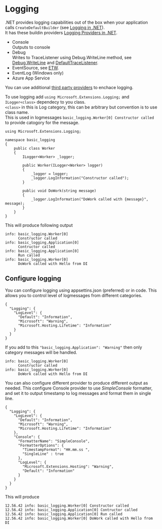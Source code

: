 # Logging

.NET provides logging capabilities out of the box when your application calls ```CreateDefaultBuilder``` (see [Logging in .NET](https://docs.microsoft.com/en-us/dotnet/core/extensions/logging?tabs=command-line)).  
It has these buildin providers [Logging Providers in .NET](https://docs.microsoft.com/en-us/dotnet/core/extensions/logging-providers).  

- Console  
Outputs to console
- Debug  
Writes to TraceListener using Debug.WriteLine method, see [Debug.WriteLine](https://docs.microsoft.com/en-us/dotnet/api/system.diagnostics.debug.writeline?view=net-6.0) and [DefaultTraceListener](https://docs.microsoft.com/en-us/dotnet/api/system.diagnostics.defaulttracelistener?view=net-6.0).
- EventSource, see [ETW](https://docs.microsoft.com/en-us/windows/win32/etw/event-tracing-portal).
- EventLog (Windows only)
- Azure App Service

You can use additional [third party providers](https://docs.microsoft.com/en-us/dotnet/core/extensions/logging-providers#third-party-logging-providers) to enchace logging.  

To use logging add ```using Microsoft.Extensions.Logging;``` and ```ILogger<class>``` dependecy to you class.  
```<class>``` in this is Log category, this can be arbitrary but convention is to use class name.  
This is used in logmessages ```basic_logging.Worker[0] Constructor called``` to provide catogory for the message.

```
using Microsoft.Extensions.Logging;

namespace basic_logging
{
    public class Worker
    {
        ILogger<Worker> _logger;

        public Worker(ILogger<Worker> logger)
        {
            _logger = logger;
            _logger.LogInformation("Constructor called");
        }

        public void DoWork(string message)
        {
            _logger.LogInformation("DoWork called with {message}", message);
        }
    }
}
```

This will produce following output

```
info: basic_logging.Worker[0]
      Constructor called
info: basic_logging.Application[0]
      Contructor called
info: basic_logging.Application[0]
      Run called
info: basic_logging.Worker[0]
      DoWork called with Hello from DI
```

## Configure logging
You can configure logging using appsettins.json (preferred) or in code. This allows you to control level of logmessages from different categories.

```
{
  "Logging": {
    "LogLevel": {
      "Default": "Information",
      "Microsoft": "Warning",
      "Microsoft.Hosting.Lifetime": "Information"
    }
  }
}
```

If you add to this ```"basic_logging.Application": "Warning"``` then only <Worker> category messages will be handled.  

```
info: basic_logging.Worker[0]
      Constructor called
info: basic_logging.Worker[0]
      DoWork called with Hello from DI
```

You can also configure different provider to produce different output as needed. This configure Console provider to use _SimpleConsole_ formatter, and set it to output timestamp to log messages and format them in single line.

```
{
  "Logging": {
    "LogLevel": {
      "Default": "Information",
      "Microsoft": "Warning",
      "Microsoft.Hosting.Lifetime": "Information"
    },
    "Console": {
      "FormatterName": "SimpleConsole",
      "FormatterOptions": {
        "TimestampFormat": "HH.mm.ss ",
        "SingleLine" : true
      },
      "LogLevel": {
        "Microsoft.Extensions.Hosting": "Warning",
        "Default": "Information"
      }
    }
  }
}
```

This will produce

```
12.56.42 info: basic_logging.Worker[0] Constructor called
12.56.42 info: basic_logging.Application[0] Contructor called
12.56.42 info: basic_logging.Application[0] Run called
12.56.42 info: basic_logging.Worker[0] DoWork called with Hello from DI
```
